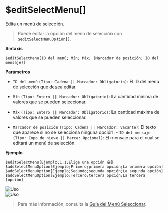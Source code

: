 # $editSelectMenu[]

Edita un menú de selección.

> Puede editar la opción del menú de selección con [`$editSelectMenuOption[]`](../funciones/editSelectMenuOption.md).

**Sintaxis**
```
$editSelectMenu[ID del menú; Mín; Máx; (Marcador de posición; ID del mensaje)]
```

**Parámetros**
- `ID del menú` `(Tipo: Cadena || Marcador: Obligatorio)`: El ID del menú de selección que desea editar.

- `Mín` `(Tipo: Entero || Marcador: Obligatorio)`: La cantidad mínima de valores que se pueden seleccionar.

- `Máx` `(Tipo: Entero || Marcador: Obligatorio)`: La cantidad máxima de valores que se pueden seleccionar.

- `Marcador de posición` `(Tipo: Cadena || Marcador: Vacante)`: El texto que aparece si no se selecciona ninguna opción. - `ID del mensaje` `(Tipo: Copo de nieve || Marca: Opcional)`: El mensaje para el cual se editará un menú de selección.

**Ejemplo**

```
$editSelectMenu[Ejemplo;1;1;Elige una opción 😀]
$addSelectMenuOption[Ejemplo;Primero;primera opción;La primera opción]
$addSelectMenuOption[Ejemplo;Segundo;segunda opción;La segunda opción]
$addSelectMenuOption[Ejemplo;Tercero;tercera opción;La tercera [opción]
```
![Uso](https://user-images.githubusercontent.com/70456337/194151805-879cca9b-e970-4e32-bd70-fb5f9010fd97.png)\
![Uso](https://user-images.githubusercontent.com/70456337/194151852-70c8d754-e6cd-4269-982c-af03c6c3ba3c.png)

> Para más información, consulta la [Guía del Menú Seleccionar](../gen/selectmenu.md.md).